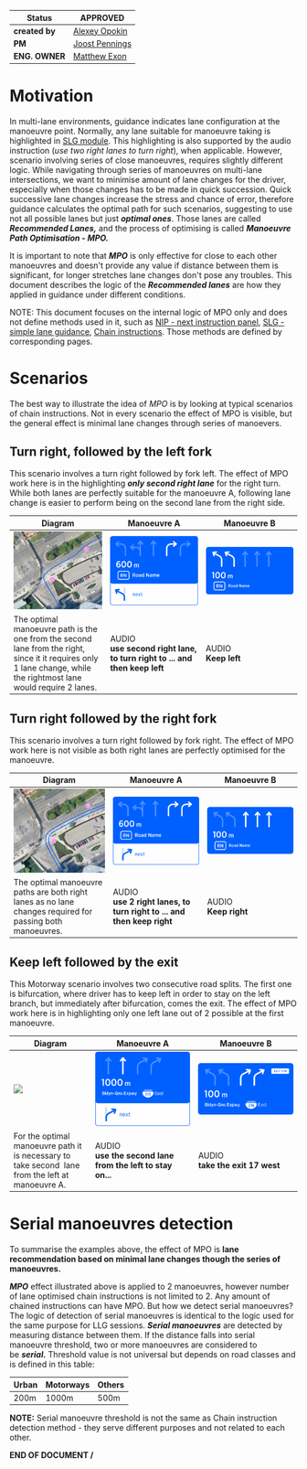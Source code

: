 | **Status** | APPROVED |
|---|---|
| **created by** | [Alexey Opokin](https://tomtom.atlassian.net/wiki/people/70121:e8cb7861-9079-4b92-b96d-bfe8cd882680?ref=confluence) |
| **PM** | [Joost Pennings](https://tomtom.atlassian.net/wiki/people/712020:a6d50cb1-97be-4a9a-a279-3fbb3e2e1799?ref=confluence) |
| **ENG. OWNER** | [Matthew Exon](https://tomtom.atlassian.net/wiki/people/712020:f34dc359-a067-45ee-88e1-4e2edb5bfab7?ref=confluence) |

Motivation
==========

In multi-lane environments, guidance indicates lane configuration at the manoeuvre point. Normally, any lane suitable for manoeuvre taking is highlighted in [SLG module](https://tomtom.atlassian.net/wiki/spaces/FlaminGO/pages/157680032). This highlighting is also supported by the audio instruction (_use two right lanes to turn right_), when applicable. However, scenario involving series of close manoeuvres, requires slightly different logic. While navigating through series of manoeuvres on multi-lane intersections, we want to minimise amount of lane changes for the driver, especially when those changes has to be made in quick succession. Quick successive lane changes increase the stress and chance of error, therefore guidance calculates the optimal path for such scenarios, suggesting to use not all possible lanes but just _**optimal ones**_. Those lanes are called _**Recommended Lanes,**_ and the process of optimising is called _**Manoeuvre Path Optimisation - MPO.**_

It is important to note that _**MPO**_ is only effective for close to each other manoeuvres and doesn't provide any value if distance between them is significant, for longer stretches lane changes don't pose any troubles. This document describes the logic of the _**Recommended lanes**_ are how they applied in guidance under different conditions.

NOTE: This document focuses on the internal logic of MPO only and does not define methods used in it, such as [NIP - next instruction panel](./../../Guidance%20Framework%20-%20Methods%20%26%20Components/Next%20Instruction%20panel%20-%20NIP/Next_Instruction_Panel.md), [SLG - simple lane guidance](https://tomtom.atlassian.net/wiki/pages/viewpage.action?pageId=157680032), [Chain instructions](./../../Guidance%20Framework%20-%20Methods%20%26%20Components/Consecutive%20manoeuvres%20(Chain%20Instructions)/Consecutive_manoeuvres_(Chain_Instructions).md). Those methods are defined by corresponding pages.

Scenarios
=========

The best way to illustrate the idea of _MPO_ is by looking at typical scenarios of chain instructions. Not in every scenario the effect of MPO is visible, but the general effect is minimal lane changes through series of manoevers.

Turn right, followed by the left fork
-------------------------------------

This scenario involves a turn right followed by fork left. The effect of MPO work here is in the highlighting _**only second right lane**_ for the right turn. While both lanes are perfectly suitable for the manoeuvre A, following lane change is easier to perform being on the second lane from the right side.

| **Diagram** | **Manoeuvre A**                                                                | **Manoeuvre B** |
|---|--------------------------------------------------------------------------------|---|
| ![](images/157717954.png) | ![](images/157717953.png)                                                      | ![](images/157717952.png) |
| The optimal manoeuvre path is the one from the second lane from the right, since it it requires only 1 lane change, while the rightmost lane would require 2 lanes. | AUDIO <br/> **use second right lane, to turn right to ... and then keep left** | AUDIO   <br/>**Keep left** |

Turn right followed by the right fork
-------------------------------------

This scenario involves a turn right followed by fork right. The effect of MPO work here is not visible as both right lanes are perfectly optimised for the manoeuvre.

| **Diagram** | **Manoeuvre A**                                                              | **Manoeuvre B** |
|---|------------------------------------------------------------------------------|---|
| ![](images/157717951.png) | ![](images/157717950.png)                                                    | ![](images/157717949.png) |
| The optimal manoeuvre paths are both right lanes as no lane changes required for passing both manoeuvres. | AUDIO  <br/> **use 2 right lanes, to turn right to ... and then keep right** | AUDIO   <br/>**Keep right** |

Keep left followed by the exit
------------------------------

This Motorway scenario involves two consecutive road splits. The first one is bifurcation, where driver has to keep left in order to stay on the left branch, but immediately after bifurcation, comes the exit. The effect of MPO work here is in highlighting only one left lane out of 2 possible at the first manoeuvre.

| **Diagram** | **Manoeuvre A** | **Manoeuvre B** |
|---|---|---|
| ![](images/157717948.png) | ![](images/157717947.png) | ![](images/157717946.png) |
| For the optimal manoeuvre path it is necessary to take second  lane from the left at manoeuvre A. | AUDIO   <br/>**use the second lane from the left to stay on...** | AUDIO   <br/>**take the exit 17 west** |

Serial manoeuvres detection
===========================

To summarise the examples above, the effect of MPO is **lane recommendation based on minimal lane changes though the series of manoeuvres.**

_**MPO**_ effect illustrated above is applied to 2 manoeuvres, however number of lane optimised chain instructions is not limited to 2. Any amount of chained instructions can have MPO. But how we detect serial manoeuvres? The logic of detection of serial manoeuvres is identical to the logic used for the same purpose for LLG sessions. _**Serial manoeuvres**_ are detected by measuring distance between them. If the distance falls into serial manoeuvre threshold, two or more manoeuvres are considered to be _**serial.**_ Threshold value is not universal but depends on road classes and is defined in this table:

| **Urban**|**Motorways**|**Others**|
| --- | --- | -- |
|200m |1000m|500m|

**NOTE:** Serial manoeuvre threshold is not the same as Chain instruction detection method - they serve different purposes and not related to each other.

**END OF DOCUMENT /**